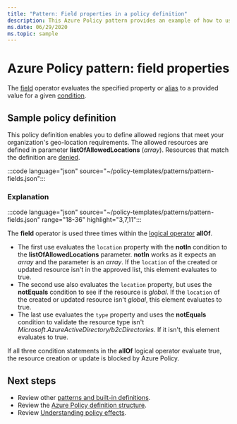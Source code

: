 ```yaml
---
title: "Pattern: Field properties in a policy definition"
description: This Azure Policy pattern provides an example of how to use field properties in a policy definition.
ms.date: 06/29/2020
ms.topic: sample
---
```

# Azure Policy pattern: field properties

The [field](../concepts/definition-structure.md#fields) operator evaluates the specified property or
[alias](../concepts/definition-structure.md#aliases) to a provided value for a given
[condition](../concepts/definition-structure.md#conditions).

## Sample policy definition

This policy definition enables you to define allowed regions that meet your organization's
geo-location requirements. The allowed resources are defined in parameter **listOfAllowedLocations**
(_array_). Resources that match the definition are [denied](../concepts/effects.md#deny).

:::code language="json" source="~/policy-templates/patterns/pattern-fields.json":::

### Explanation

:::code language="json" source="~/policy-templates/patterns/pattern-fields.json" range="18-36" highlight="3,7,11":::

The **field** operator is used three times within the
[logical operator](../concepts/definition-structure.md#logical-operators) **allOf**.

- The first use evaluates the `location` property with the **notIn** condition to the
  **listOfAllowedLocations** parameter. **notIn** works as it expects an _array_ and the parameter
  is an _array_. If the `location` of the created or updated resource isn't in the approved list,
  this element evaluates to true.
- The second use also evaluates the `location` property, but uses the **notEquals** condition to see
  if the resource is _global_. If the `location` of the created or updated resource isn't _global_,
  this element evaluates to true.
- The last use evaluates the `type` property and uses the **notEquals** condition to validate the
  resource type isn't _Microsoft.AzureActiveDirectory/b2cDirectories_. If it isn't, this element
  evaluates to true.

If all three condition statements in the **allOf** logical operator evaluate true, the resource
creation or update is blocked by Azure Policy.

## Next steps

- Review other [patterns and built-in definitions](./index.md).
- Review the [Azure Policy definition structure](../concepts/definition-structure.md).
- Review [Understanding policy effects](../concepts/effects.md).